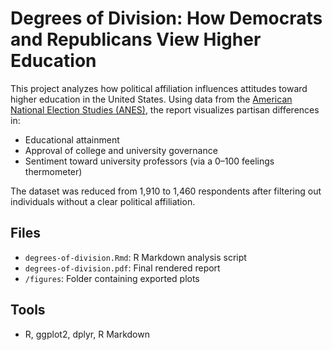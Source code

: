 # Degrees of Division: How Democrats and Republicans View Higher Education

This project analyzes how political affiliation influences attitudes toward higher education in the United States. Using data from the [American National Election Studies (ANES)](https://electionstudies.org), the report visualizes partisan differences in:

- Educational attainment
- Approval of college and university governance
- Sentiment toward university professors (via a 0–100 feelings thermometer)

The dataset was reduced from 1,910 to 1,460 respondents after filtering out individuals without a clear political affiliation.

## Files

- `degrees-of-division.Rmd`: R Markdown analysis script
- `degrees-of-division.pdf`: Final rendered report
- `/figures`: Folder containing exported plots

## Tools

- R, ggplot2, dplyr, R Markdown
